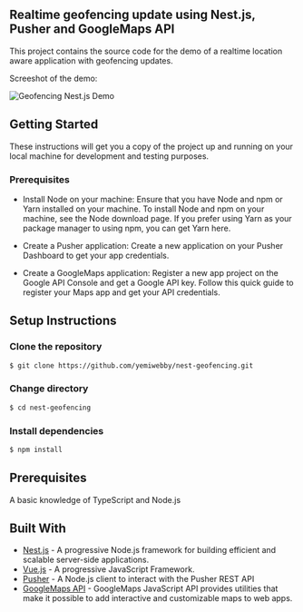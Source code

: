 ## Realtime geofencing update using Nest.js, Pusher and GoogleMaps API

This project contains the source code for the demo of a realtime location aware application with geofencing updates.

Screeshot of the demo:

![Geofencing Nest.js Demo](https://user-images.githubusercontent.com/19610753/40195978-0ac3c2f6-5a07-11e8-97ad-cebca2e882d5.png)



## Getting Started


These instructions will get you a copy of the project up and running on your local machine for development and testing purposes.

### Prerequisites
* Install Node on your machine: Ensure that you have Node and npm or Yarn installed on your machine. To install Node and npm on your machine, see the Node download page. If you prefer using Yarn as your package manager to using npm, you can get Yarn here.

* Create a Pusher application: Create a new application on your Pusher Dashboard to get your app credentials.

* Create a GoogleMaps application: Register a new app project on the Google API Console and get a Google API key. Follow this quick guide to register your Maps app and get your API credentials.

## Setup Instructions

### Clone the repository
```bash
$ git clone https://github.com/yemiwebby/nest-geofencing.git
```

### Change directory
```bash
$ cd nest-geofencing
```

### Install dependencies
```bash
$ npm install
```

## Prerequisites
A basic knowledge of TypeScript and Node.js

## Built With

* [Nest.js](https://nestjs.com/) - A progressive Node.js framework for building efficient and scalable server-side applications.
* [Vue.js](https://vuejs.org/) - A progressive JavaScript Framework.
* [Pusher](https://pusher.com/) - A Node.js client to interact with the Pusher REST API
* [GoogleMaps API](https://developers.google.com/maps/documentation/) - GoogleMaps JavaScript API provides utilities that make it possible to add interactive and customizable maps to web apps.